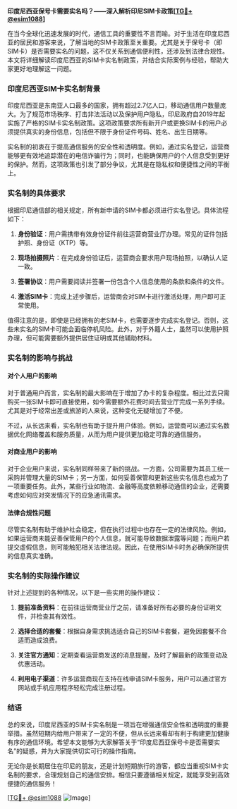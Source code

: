 **印度尼西亚保号卡需要实名吗？——深入解析印尼SIM卡政策[[TG💪+ @esim1088](https://t.me/s/esim1088)]**

在当今全球化迅速发展的时代，通信工具的重要性不言而喻。对于生活在印度尼西亚的居民和游客来说，了解当地的SIM卡政策至关重要。尤其是关于保号卡（即SIM卡）是否需要实名的问题，这不仅关系到通信便利性，还涉及到法律合规性。本文将详细解读印度尼西亚的SIM卡实名制政策，并结合实际案例与经验，帮助大家更好地理解这一问题。

### 印度尼西亚SIM卡实名制背景

印度尼西亚是东南亚人口最多的国家，拥有超过2.7亿人口，移动通信用户数量庞大。为了规范市场秩序、打击非法活动以及保护用户隐私，印尼政府自2019年起实施了严格的SIM卡实名制政策。这项政策要求所有新开户或更换SIM卡的用户必须提供真实的身份信息，包括但不限于身份证件号码、姓名、出生日期等。

实名制的初衷在于提高通信服务的安全性和透明度。例如，通过实名登记，运营商能够更有效地追踪潜在的电信诈骗行为；同时，也能确保用户的个人信息受到更好的保护。然而，这项政策也引发了部分争议，尤其是在隐私权和便捷性之间的平衡上。

### 实名制的具体要求

根据印尼通信部的相关规定，所有新申请的SIM卡都必须进行实名登记。具体流程如下：

1. **身份验证**：用户需携带有效身份证件前往运营商营业厅办理。常见的证件包括护照、身份证（KTP）等。
   
2. **现场拍摄照片**：在完成身份验证后，运营商会要求用户现场拍照，以确认人证一致。

3. **签署协议**：用户需要阅读并签署一份包含个人信息使用的条款和条件的文件。

4. **激活SIM卡**：完成上述步骤后，运营商会对SIM卡进行激活处理，用户即可正常使用。

值得注意的是，即使是已经拥有的老SIM卡，也需要逐步完成实名登记。否则，这些未实名的SIM卡可能会面临停机风险。此外，对于外籍人士，虽然可以使用护照办理，但可能需要额外提供居住证明或其他辅助材料。

### 实名制的影响与挑战

#### 对个人用户的影响

对于普通用户而言，实名制的最大影响在于增加了办卡的复杂程度。相比过去只需购买一张SIM卡即可直接使用，如今需要额外花费时间去营业厅完成一系列手续。尤其是对于经常出差或旅游的人来说，这种变化无疑增加了不便。

不过，从长远来看，实名制也有助于提升用户体验。例如，运营商可以通过实名数据优化网络覆盖和服务质量，从而为用户提供更加稳定可靠的通信服务。

#### 对商业用户的影响

对于企业用户来说，实名制同样带来了新的挑战。一方面，公司需要为其员工统一采购并管理大量的SIM卡；另一方面，如何妥善保管和更新这些实名信息也成为了一项重要任务。此外，某些行业如物流、金融等高度依赖移动通信的企业，还需要考虑如何应对突发情况下的应急通讯需求。

#### 法律合规性问题

尽管实名制有助于维护社会稳定，但在执行过程中也存在一定的法律风险。例如，如果运营商未能妥善保管用户的个人信息，就可能导致数据泄露等问题；而用户若提交虚假信息，则可能触犯相关法律法规。因此，在使用SIM卡时务必确保所提供的信息真实准确。

### 实名制的实际操作建议

针对上述提到的各种情况，以下是一些实用的操作建议：

1. **提前准备资料**：在前往运营商营业厅之前，请准备好所有必要的身份证明文件，并检查其有效性。

2. **选择合适的套餐**：根据自身需求挑选适合自己的SIM卡套餐，避免因套餐不合适而造成浪费。

3. **关注官方通知**：定期查看运营商发送的消息提醒，及时了解最新的政策变动及优惠活动。

4. **利用电子渠道**：许多运营商现在支持在线申请SIM卡服务，用户可以通过官方网站或手机应用程序轻松完成注册过程。

### 结语

总的来说，印度尼西亚的SIM卡实名制是一项旨在增强通信安全性和透明度的重要举措。虽然短期内给用户带来了一定的不便，但从长远来看却有利于构建更加健康有序的通信环境。希望本文能够为大家解答关于“印度尼西亚保号卡是否需要实名”的疑惑，并为大家提供切实可行的操作指南。

无论你是长期居住在印尼的朋友，还是计划短期旅行的游客，都应当重视SIM卡实名制的要求，合理规划自己的通信安排。相信只要遵循相关规定，就能享受到高效便捷的通信服务！

[[TG💪+ @esim1088](https://t.me/s/esim1088) ![Image](https://i.postimg.cc/4NQfJmqS/Snipaste-2025-05-13-00-14-12.png)]